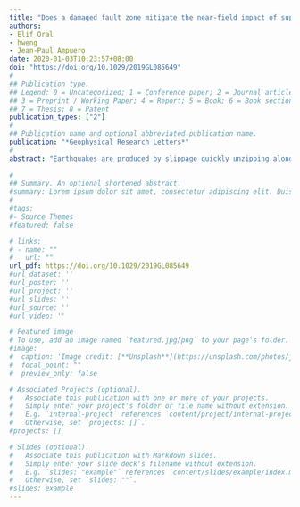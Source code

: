 ```yaml
---
title: "Does a damaged fault zone mitigate the near-field impact of supershear earthquakes? Application to the 2018 Mw 7.5 Palu earthquake"
authors:
- Elif Oral
- hweng
- Jean-Paul Ampuero
date: 2020-01-03T10:23:57+08:00
doi: "https://doi.org/10.1029/2019GL085649"
#
## Publication type.
## Legend: 0 = Uncategorized; 1 = Conference paper; 2 = Journal article;
## 3 = Preprint / Working Paper; 4 = Report; 5 = Book; 6 = Book section;
## 7 = Thesis; 8 = Patent
publication_types: ["2"]
#
## Publication name and optional abbreviated publication name.
publication: "*Geophysical Research Letters*"
#
abstract: "Earthquakes are produced by slippage quickly unzipping along faults, causing Earth's vibrations, that is, ground shaking. The impact of the earthquake can become more catastrophic by triggered phenomena, like landslides and tsunamis, as witnessed during the 2018 Palu (Indonesia) earthquake of magnitude 7.5. Generally, the faster the earthquake rupture, the stronger the shaking. The Palu earthquake is among a class of very fast but rare earthquakes whose speed exceeds that of shearing waves in rocks. Theoretically, these so-called “supershear earthquakes” can propagate steadily only if faster than a speed known as Eshelby's speed. Surprisingly, the Palu earthquake is slower than this limit. How can we explain this unusual speed? Did it affect the triggering of landslides, including submarine landslides that likely contributed to the tsunami? We address these questions through computer simulations, particularly focusing on the possible effect of a “fault damage zone,” a layer of softened rocks surrounding faults and caused by rock fracturing accumulated throughout the past fault activity. We found that, if a damage zone exists around the Palu fault, it can explain the unusual speed of this supershear earthquake and may have had the beneficial effect of reducing the shaking and thus its induced landslide and tsunami hazards in Palu."
 
#
## Summary. An optional shortened abstract.
#summary: Lorem ipsum dolor sit amet, consectetur adipiscing elit. Duis posuere tellus ac convallis placerat. Proin tincidunt magna sed ex sollicitudin condimentum.
#
#tags:
#- Source Themes
#featured: false

# links:
# - name: ""
#   url: ""
url_pdf: https://doi.org/10.1029/2019GL085649
#url_dataset: ''
#url_poster: ''
#url_project: ''
#url_slides: ''
#url_source: ''
#url_video: ''

# Featured image
# To use, add an image named `featured.jpg/png` to your page's folder. 
#image:
#  caption: 'Image credit: [**Unsplash**](https://unsplash.com/photos/jdD8gXaTZsc)'
#  focal_point: ""
#  preview_only: false

# Associated Projects (optional).
#   Associate this publication with one or more of your projects.
#   Simply enter your project's folder or file name without extension.
#   E.g. `internal-project` references `content/project/internal-project/index.md`.
#   Otherwise, set `projects: []`.
#projects: []

# Slides (optional).
#   Associate this publication with Markdown slides.
#   Simply enter your slide deck's filename without extension.
#   E.g. `slides: "example"` references `content/slides/example/index.md`.
#   Otherwise, set `slides: ""`.
#slides: example
---
```

